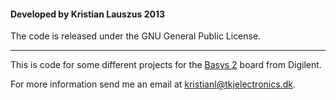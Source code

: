 #### Developed by Kristian Lauszus 2013

The code is released under the GNU General Public License.
_________

This is code for some different projects for the [Basys 2](http://www.digilentinc.com/Products/Detail.cfm?Prod=BASYS2) board from Digilent.

For more information send me an email at <kristianl@tkjelectronics.dk>.